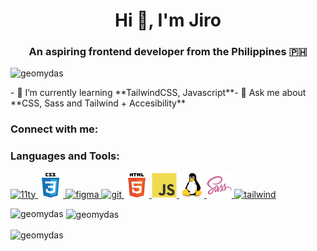 <h1 align="center">Hi 👋, I'm Jiro</h1><h3 align="center">An aspiring frontend developer from the Philippines 🇵🇭</h3><p align="left"> <img src="https://komarev.com/ghpvc/?username=geomydas&label=Profile%20views&color=0e75b6&style=flat" alt="geomydas" /> </p>- 🌱 I’m currently learning **TailwindCSS, Javascript**- 💬 Ask me about **CSS, Sass and Tailwind + Accesibility**<h3 align="left">Connect with me:</h3><p align="left"></p><h3 align="left">Languages and Tools:</h3><p align="left"> <a href="https://www.11ty.dev/" target="_blank" rel="noreferrer"> <img src="https://gist.githubusercontent.com/vivek32ta/c7f7bf583c1fb1c58d89301ea40f37fd/raw/f4c85cce5790758286b8f155ef9a177710b995df/11ty.svg" alt="11ty" width="40" height="40"/> </a> <a href="https://www.w3schools.com/css/" target="_blank" rel="noreferrer"> <img src="https://raw.githubusercontent.com/devicons/devicon/master/icons/css3/css3-original-wordmark.svg" alt="css3" width="40" height="40"/> </a> <a href="https://www.figma.com/" target="_blank" rel="noreferrer"> <img src="https://www.vectorlogo.zone/logos/figma/figma-icon.svg" alt="figma" width="40" height="40"/> </a> <a href="https://git-scm.com/" target="_blank" rel="noreferrer"> <img src="https://www.vectorlogo.zone/logos/git-scm/git-scm-icon.svg" alt="git" width="40" height="40"/> </a> <a href="https://www.w3.org/html/" target="_blank" rel="noreferrer"> <img src="https://raw.githubusercontent.com/devicons/devicon/master/icons/html5/html5-original-wordmark.svg" alt="html5" width="40" height="40"/> </a> <a href="https://developer.mozilla.org/en-US/docs/Web/JavaScript" target="_blank" rel="noreferrer"> <img src="https://raw.githubusercontent.com/devicons/devicon/master/icons/javascript/javascript-original.svg" alt="javascript" width="40" height="40"/> </a> <a href="https://www.linux.org/" target="_blank" rel="noreferrer"> <img src="https://raw.githubusercontent.com/devicons/devicon/master/icons/linux/linux-original.svg" alt="linux" width="40" height="40"/> </a> <a href="https://sass-lang.com" target="_blank" rel="noreferrer"> <img src="https://raw.githubusercontent.com/devicons/devicon/master/icons/sass/sass-original.svg" alt="sass" width="40" height="40"/> </a> <a href="https://tailwindcss.com/" target="_blank" rel="noreferrer"> <img src="https://www.vectorlogo.zone/logos/tailwindcss/tailwindcss-icon.svg" alt="tailwind" width="40" height="40"/> </a> </p><p><img align="left" src="https://github-readme-stats.vercel.app/api/top-langs?username=geomydas&show_icons=true&locale=en&layout=compact" alt="geomydas" /></p><p>&nbsp;<img align="center" src="https://github-readme-stats.vercel.app/api?username=geomydas&show_icons=true&locale=en" alt="geomydas" /></p><p><img align="center" src="https://github-readme-streak-stats.herokuapp.com/?user=geomydas&" alt="geomydas" /></p>
